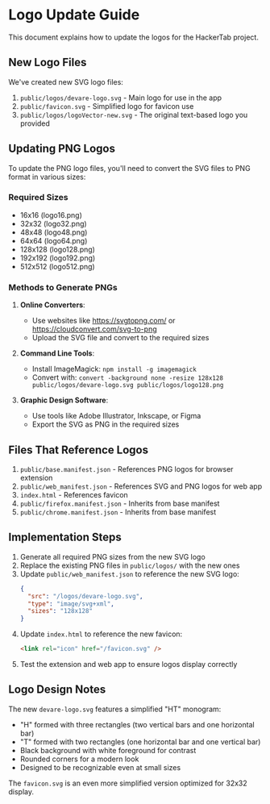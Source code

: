 # Logo Update Guide

This document explains how to update the logos for the HackerTab project.

## New Logo Files

We've created new SVG logo files:

1. `public/logos/devare-logo.svg` - Main logo for use in the app
2. `public/favicon.svg` - Simplified logo for favicon use
3. `public/logos/logoVector-new.svg` - The original text-based logo you provided

## Updating PNG Logos

To update the PNG logo files, you'll need to convert the SVG files to PNG format in various sizes:

### Required Sizes

- 16x16 (logo16.png)
- 32x32 (logo32.png)
- 48x48 (logo48.png)
- 64x64 (logo64.png)
- 128x128 (logo128.png)
- 192x192 (logo192.png)
- 512x512 (logo512.png)

### Methods to Generate PNGs

1. **Online Converters**:

   - Use websites like https://svgtopng.com/ or https://cloudconvert.com/svg-to-png
   - Upload the SVG file and convert to the required sizes

2. **Command Line Tools**:

   - Install ImageMagick: `npm install -g imagemagick`
   - Convert with: `convert -background none -resize 128x128 public/logos/devare-logo.svg public/logos/logo128.png`

3. **Graphic Design Software**:
   - Use tools like Adobe Illustrator, Inkscape, or Figma
   - Export the SVG as PNG in the required sizes

## Files That Reference Logos

1. `public/base.manifest.json` - References PNG logos for browser extension
2. `public/web_manifest.json` - References SVG and PNG logos for web app
3. `index.html` - References favicon
4. `public/firefox.manifest.json` - Inherits from base manifest
5. `public/chrome.manifest.json` - Inherits from base manifest

## Implementation Steps

1. Generate all required PNG sizes from the new SVG logo
2. Replace the existing PNG files in `public/logos/` with the new ones
3. Update `public/web_manifest.json` to reference the new SVG logo:
   ```json
   {
     "src": "/logos/devare-logo.svg",
     "type": "image/svg+xml",
     "sizes": "128x128"
   }
   ```
4. Update `index.html` to reference the new favicon:
   ```html
   <link rel="icon" href="/favicon.svg" />
   ```
5. Test the extension and web app to ensure logos display correctly

## Logo Design Notes

The new `devare-logo.svg` features a simplified "HT" monogram:

- "H" formed with three rectangles (two vertical bars and one horizontal bar)
- "T" formed with two rectangles (one horizontal bar and one vertical bar)
- Black background with white foreground for contrast
- Rounded corners for a modern look
- Designed to be recognizable even at small sizes

The `favicon.svg` is an even more simplified version optimized for 32x32 display.

